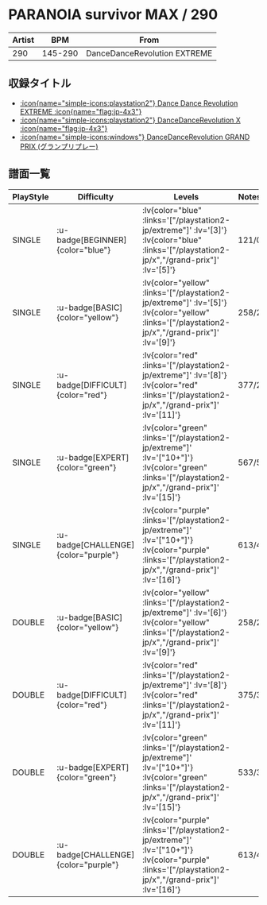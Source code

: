 # PARANOIA survivor MAX / 290

|Artist|BPM|From|
|------|---|----|
|290|145-290|DanceDanceRevolution EXTREME|

## 収録タイトル

- [ :icon{name="simple-icons:playstation2"} Dance Dance Revolution EXTREME :icon{name="flag:jp-4x3"} ](/playstation2-jp/extreme)
- [ :icon{name="simple-icons:playstation2"} DanceDanceRevolution X :icon{name="flag:jp-4x3"} ](/playstation2-jp/x)
- [ :icon{name="simple-icons:windows"} DanceDanceRevolution GRAND PRIX (グランプリプレー)](/grand-prix)

## 譜面一覧

|PlayStyle|Difficulty|Levels|Notes|Movie|
|---------|----------|------|-----|-----|
|SINGLE| :u-badge[BEGINNER]{color="blue"} | :lv{color="blue" :links='["/playstation2-jp/extreme"]' :lv='[3]'}  :lv{color="blue" :links='["/playstation2-jp/x","/grand-prix"]' :lv='[5]'} |121/0||
|SINGLE| :u-badge[BASIC]{color="yellow"} | :lv{color="yellow" :links='["/playstation2-jp/extreme"]' :lv='[5]'}  :lv{color="yellow" :links='["/playstation2-jp/x","/grand-prix"]' :lv='[9]'} |258/2||
|SINGLE| :u-badge[DIFFICULT]{color="red"} | :lv{color="red" :links='["/playstation2-jp/extreme"]' :lv='[8]'}  :lv{color="red" :links='["/playstation2-jp/x","/grand-prix"]' :lv='[11]'} |377/2||
|SINGLE| :u-badge[EXPERT]{color="green"} | :lv{color="green" :links='["/playstation2-jp/extreme"]' :lv='["10+"]'}  :lv{color="green" :links='["/playstation2-jp/x","/grand-prix"]' :lv='[15]'} |567/5||
|SINGLE| :u-badge[CHALLENGE]{color="purple"} | :lv{color="purple" :links='["/playstation2-jp/extreme"]' :lv='["10+"]'}  :lv{color="purple" :links='["/playstation2-jp/x","/grand-prix"]' :lv='[16]'} |613/4||
|DOUBLE| :u-badge[BASIC]{color="yellow"} | :lv{color="yellow" :links='["/playstation2-jp/extreme"]' :lv='[6]'}  :lv{color="yellow" :links='["/playstation2-jp/x","/grand-prix"]' :lv='[9]'} |258/2||
|DOUBLE| :u-badge[DIFFICULT]{color="red"} | :lv{color="red" :links='["/playstation2-jp/extreme"]' :lv='[8]'}  :lv{color="red" :links='["/playstation2-jp/x","/grand-prix"]' :lv='[11]'} |375/3||
|DOUBLE| :u-badge[EXPERT]{color="green"} | :lv{color="green" :links='["/playstation2-jp/extreme"]' :lv='["10+"]'}  :lv{color="green" :links='["/playstation2-jp/x","/grand-prix"]' :lv='[15]'} |533/3||
|DOUBLE| :u-badge[CHALLENGE]{color="purple"} | :lv{color="purple" :links='["/playstation2-jp/extreme"]' :lv='["10+"]'}  :lv{color="purple" :links='["/playstation2-jp/x","/grand-prix"]' :lv='[16]'} |613/4||

